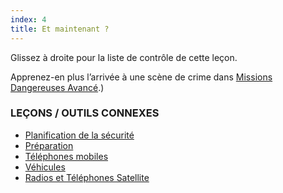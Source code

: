 ```yaml
---
index: 4
title: Et maintenant ?
---
```

Glissez à droite pour la liste de contrôle de cette leçon.

Apprenez-en plus l’arrivée à une scène de crime dans [Missions Dangereuses Avancé](umbrella://work/dangerous-assignments/advanced).)

### LEÇONS / OUTILS CONNEXES

*   [Planification de la sécurité](umbrella://assess-your-risk/security-planning)
*   [Préparation](umbrella://travel/preparation)
*   [Téléphones mobiles](umbrella://communications/mobile-phones)
*   [Véhicules](umbrella://travel/vehicles)
*   [Radios et Téléphones Satellite](umbrella://communications/radios-and-satellite-phones)